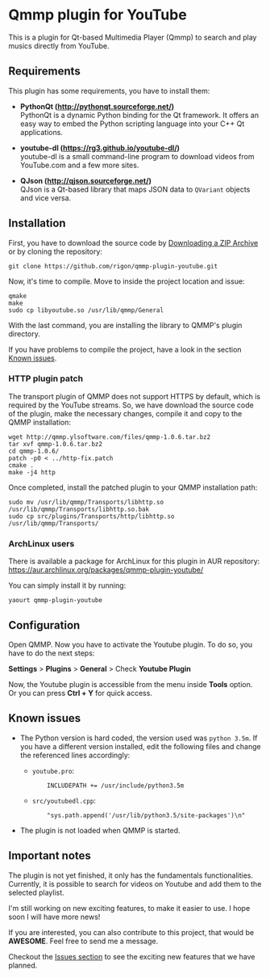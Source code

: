 # Qmmp plugin for YouTube
This is a plugin for Qt-based Multimedia Player (Qmmp) to search and play musics directly from YouTube.

## Requirements

This plugin has some requirements, you have to install them:

 - **PythonQt (http://pythonqt.sourceforge.net/)**<br>
   PythonQt is a dynamic Python binding for the Qt framework. It offers an easy way to embed the Python scripting language into your C++ Qt applications.

 - **youtube-dl (https://rg3.github.io/youtube-dl/)**<br>
   youtube-dl is a small command-line program to download videos from YouTube.com and a few more sites.

 - **QJson (http://qjson.sourceforge.net/)**<br>
   QJson is a Qt-based library that maps JSON data to `QVariant` objects and vice versa.

## Installation

First, you have to download the source code by [Downloading a ZIP Archive](https://github.com/rigon/qmmp-plugin-youtube/archive/master.zip) or by cloning the repository:

	git clone https://github.com/rigon/qmmp-plugin-youtube.git

Now, it's time to compile. Move to inside the project location and issue:

	qmake
	make
	sudo cp libyoutube.so /usr/lib/qmmp/General

With the last command, you are installing the library to QMMP's plugin directory.

If you have problems to compile the project, have a look in the section [Known issues](#known-issues).


### HTTP plugin patch

The transport plugin of QMMP does not support HTTPS by default, which is required by the YouTube streams.
So, we have download the source code of the plugin, make the necessary changes, compile it and copy to the QMMP installation:

	wget http://qmmp.ylsoftware.com/files/qmmp-1.0.6.tar.bz2
	tar xvf qmmp-1.0.6.tar.bz2
	cd qmmp-1.0.6/
	patch -p0 < ../http-fix.patch
	cmake .
	make -j4 http

Once completed, install the patched plugin to your QMMP installation path:

	sudo mv /usr/lib/qmmp/Transports/libhttp.so /usr/lib/qmmp/Transports/libhttp.so.bak
	sudo cp src/plugins/Transports/http/libhttp.so /usr/lib/qmmp/Transports/

### ArchLinux users

There is available a package for ArchLinux for this plugin in AUR repository:
https://aur.archlinux.org/packages/qmmp-plugin-youtube/

You can simply install it by running:

	yaourt qmmp-plugin-youtube


## Configuration

Open QMMP. Now you have to activate the Youtube plugin.
To do so, you have to do the next steps:

**Settings** > **Plugins** > **General** > Check **Youtube Plugin**

Now, the Youtube plugin is accessible from the menu inside **Tools** option. Or you can press **Ctrl + Y** for quick access.

## Known issues

 - The Python version is hard coded, the version used was ``python 3.5m``. If you have a different version installed, edit the following files and change the referenced lines accordingly:

   - ``youtube.pro``:

			 INCLUDEPATH += /usr/include/python3.5m

   - ``src/youtubedl.cpp``:

			 "sys.path.append('/usr/lib/python3.5/site-packages')\n"

 - The plugin is not loaded when QMMP is started.


## Important notes

The plugin is not yet finished, it only has the fundamentals functionalities.
Currently, it is possible to search for videos on Youtube and add them to the selected playlist.

I'm still working on new exciting features, to make it easier to use. I hope soon I will have more news!

If you are interested, you can also contribute to this project, that would be **AWESOME**. Feel free to send me a message.

Checkout the [Issues section](https://github.com/rigon/qmmp-plugin-youtube/issues?q=is%3Aissue+is%3Aopen+label%3Aenhancement) to see the exciting new features that we have planned.
